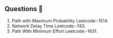 ## Questions 📝

1. Path with Maximum Probability Leetcode:-1514.
2. Network Delay Time Leetcode:-743.
3. Path With Minimum Effort Leetcode:-1631.